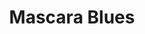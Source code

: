 --- 
title: "Mascara Blues"
publishdate: "2019-5-28T16:48:46+02:00"
src: "https://365manga.net/manga/mascara-blues"
image: "https://data.365manga.net/images/thumbnails/19179-mascara-blues.jpg"
description: "[Summary by: Love_Blossom] Contains 3 One-shots Mascara Blues: Mugino falls in love with any boy who 'sparkles' in front of her eyes! But after they start dating, the 'sparkle' slowly dies. She talks about her problems to her friend, Shuuya. After seeing another guy lose his 'sparkle', Mugino goes to talk to Shuuya but finds that he has a 'sparkle' too! She doesn't want to date him because she has…"
---